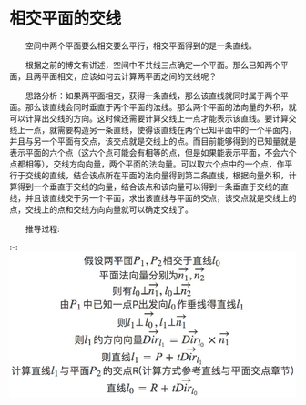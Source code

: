 # 相交平面的交线

&emsp;&emsp;空间中两个平面要么相交要么平行，相交平面得到的是一条直线。

&emsp;&emsp;根据之前的博文有讲述，空间中不共线三点确定一个平面。那么已知两个平面，且两平面相交，应该如何去计算两平面之间的交线呢？

&emsp;&emsp;思路分析：如果两平面相交，获得一条直线，那么该直线就同时属于两个平面。那么该直线会同时垂直于两个平面的法线。那么两个平面的法向量的外积，就可以计算出交线的方向。这时候还需要计算交线上一点才能表示该直线。要计算交线上一点，就需要构造另一条直线，使得该直线在两个已知平面中的一个平面内，并且与另一个平面有交点，该交点就是交线上的点。而目前能够得到的已知量就是表示平面的六个点（这六个点可能会有相等的点，但是如果能表示平面，不会六个点都相等），交线方向向量，两个平面的法向量。可以取六个点中的一个点，作平行于交线的直线，结合该点所在平面的法向量得到第二条直线，根据向量外积，计算得到一个垂直于交线的向量，结合该点和该向量可以得到一条垂直于交线的直线，并且该直线交于另一个平面，求出该直线与平面的交点，该交点就是交线上的点，交线上的点和交线方向向量就可以确定交线了。

&emsp;&emsp;推导过程:

:-: ![](./pic/7_2_1.png)